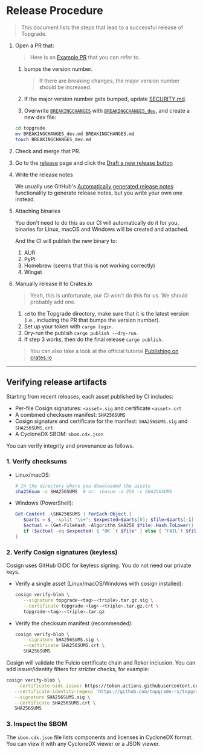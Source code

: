 # Release Procedure

> This document lists the steps that lead to a successful release of Topgrade.

1. Open a PR that:

   > Here is an [Example PR](https://github.com/topgrade-rs/topgrade/pull/652)
   > that you can refer to.

   1. bumps the version number.

      > If there are breaking changes, the major version number should be increased.

   2. If the major version number gets bumped, update [SECURITY.md][SECURITY_file_link].

      [SECURITY_file_link]: https://github.com/topgrade-rs/topgrade/blob/main/SECURITY.md

   3. Overwrite [`BREAKINGCHANGES`][breaking_changes] with
      [`BREAKINGCHANGES_dev`][breaking_changes_dev], and create a new dev file:

   ```sh
   cd topgrade
   mv BREAKINGCHANGES_dev.md BREAKINGCHANGES.md
   touch BREAKINGCHANGES_dev.md
   ```

      [breaking_changes_dev]: https://github.com/topgrade-rs/topgrade/blob/main/BREAKINGCHANGES_dev.md
      [breaking_changes]: https://github.com/topgrade-rs/topgrade/blob/main/BREAKINGCHANGES.md

2. Check and merge that PR.

3. Go to the [release](https://github.com/topgrade-rs/topgrade/releases) page
   and click the [Draft a new release button](https://github.com/topgrade-rs/topgrade/releases/new)

4. Write the release notes

   We usually use GitHub's [Automatically generated release notes][auto_gen_release_notes]
   functionality to generate release notes, but you write your own one instead.

   [auto_gen_release_notes]: https://docs.github.com/en/repositories/releasing-projects-on-github/automatically-generated-release-notes

5. Attaching binaries

   You don't need to do this as our CI will automatically do it for you,
   binaries for Linux, macOS and Windows will be created and attached.

   And the CI will publish the new binary to:

   1. AUR
   2. PyPi
   3. Homebrew (seems that this is not working correctly)
   4. Winget

6. Manually release it to Crates.io

   > Yeah, this is unfortunate, our CI won't do this for us. We should probably add one.

   1. `cd` to the Topgrade directory, make sure that it is the latest version
      (i.e., including the PR that bumps the version number).
   2. Set up your token with `cargo login`.
   3. Dry-run the publish `cargo publish --dry-run`.
   4. If step 3 works, then do the final release `cargo publish`.

   > You can also take a look at the official tutorial [Publishing on crates.io][doc]

   [doc]: https://doc.rust-lang.org/cargo/reference/publishing.html

---

## Verifying release artifacts

Starting from recent releases, each asset published by CI includes:

- Per-file Cosign signatures: `<asset>.sig` and certificate `<asset>.crt`
- A combined checksum manifest: `SHA256SUMS`
- Cosign signature and certificate for the manifest: `SHA256SUMS.sig` and `SHA256SUMS.crt`
- A CycloneDX SBOM: `sbom.cdx.json`

You can verify integrity and provenance as follows.

### 1. Verify checksums

- Linux/macOS:

   ```sh
   # In the directory where you downloaded the assets
   sha256sum -c SHA256SUMS  # or: shasum -a 256 -c SHA256SUMS
   ```

- Windows (PowerShell):

   ```powershell
   Get-Content .\SHA256SUMS | ForEach-Object {
      $parts = $_ -split "\s+"; $expected=$parts[0]; $file=$parts[-1]
      $actual = (Get-FileHash -Algorithm SHA256 $file).Hash.ToLower()
      if ($actual -eq $expected) { "OK `t $file" } else { "FAIL`t $file" }
   }
   ```

### 2. Verify Cosign signatures (keyless)

Cosign uses GitHub OIDC for keyless signing. You do not need our private keys.

- Verify a single asset (Linux/macOS/Windows with cosign installed):

   ```sh
   cosign verify-blob \
      --signature topgrade-<tag>-<triple>.tar.gz.sig \
      --certificate topgrade-<tag>-<triple>.tar.gz.crt \
      topgrade-<tag>-<triple>.tar.gz
   ```

- Verify the checksum manifest (recommended):

   ```sh
   cosign verify-blob \
      --signature SHA256SUMS.sig \
      --certificate SHA256SUMS.crt \
      SHA256SUMS
   ```

Cosign will validate the Fulcio certificate chain and Rekor inclusion. You can add issuer/identity filters for stricter checks, for example:

```sh
cosign verify-blob \
   --certificate-oidc-issuer https://token.actions.githubusercontent.com \
   --certificate-identity-regexp 'https://github.com/topgrade-rs/topgrade/.+' \
   --signature SHA256SUMS.sig \
   --certificate SHA256SUMS.crt \
   SHA256SUMS
```

### 3. Inspect the SBOM

The `sbom.cdx.json` file lists components and licenses in CycloneDX format. You can view it with any CycloneDX viewer or a JSON viewer.
